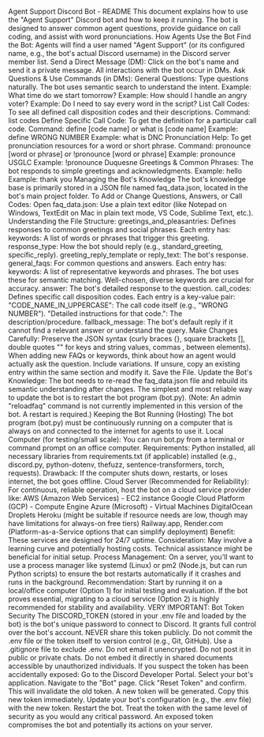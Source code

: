 Agent Support Discord Bot - README
This document explains how to use the "Agent Support" Discord bot and how to keep it running. The bot is designed to answer common agent questions, provide guidance on call coding, and assist with word pronunciations.
How Agents Use the Bot
Find the Bot: Agents will find a user named "Agent Support" (or its configured name, e.g., the bot's actual Discord username) in the Discord server member list.
Send a Direct Message (DM): Click on the bot's name and send it a private message. All interactions with the bot occur in DMs.
Ask Questions & Use Commands (in DMs):
General Questions: Type questions naturally. The bot uses semantic search to understand the intent.
Example: What time do we start tomorrow?
Example: How should I handle an angry voter?
Example: Do I need to say every word in the script?
List Call Codes: To see all defined call disposition codes and their descriptions.
Command: list codes
Define Specific Call Code: To get the definition for a particular call code.
Command: define [code name] or what is [code name]
Example: define WRONG NUMBER
Example: what is DNC
Pronunciation Help: To get pronunciation resources for a word or short phrase.
Command: pronounce [word or phrase] or !pronounce [word or phrase]
Example: pronounce USGLC
Example: !pronounce Duquesne
Greetings & Common Phrases: The bot responds to simple greetings and acknowledgments.
Example: hello
Example: thank you
Managing the Bot's Knowledge
The bot's knowledge base is primarily stored in a JSON file named faq_data.json, located in the bot's main project folder.
To Add or Change Questions, Answers, or Call Codes:
Open faq_data.json: Use a plain text editor (like Notepad on Windows, TextEdit on Mac in plain text mode, VS Code, Sublime Text, etc.).
Understanding the File Structure:
greetings_and_pleasantries: Defines responses to common greetings and social phrases. Each entry has:
keywords: A list of words or phrases that trigger this greeting.
response_type: How the bot should reply (e.g., standard_greeting, specific_reply).
greeting_reply_template or reply_text: The bot's response.
general_faqs: For common questions and answers. Each entry has:
keywords: A list of representative keywords and phrases. The bot uses these for semantic matching. Well-chosen, diverse keywords are crucial for accuracy.
answer: The bot's detailed response to the question.
call_codes: Defines specific call disposition codes. Each entry is a key-value pair:
"CODE_NAME_IN_UPPERCASE": The call code itself (e.g., "WRONG NUMBER").
"Detailed instructions for that code.": The description/procedure.
fallback_message: The bot's default reply if it cannot find a relevant answer or understand the query.
Make Changes Carefully:
Preserve the JSON syntax (curly braces {}, square brackets [], double quotes "" for keys and string values, commas , between elements).
When adding new FAQs or keywords, think about how an agent would actually ask the question. Include variations.
If unsure, copy an existing entry within the same section and modify it.
Save the File.
Update the Bot's Knowledge:
The bot needs to re-read the faq_data.json file and rebuild its semantic understanding after changes.
The simplest and most reliable way to update the bot is to restart the bot program (bot.py).
(Note: An admin "reloadfaq" command is not currently implemented in this version of the bot. A restart is required.)
Keeping the Bot Running (Hosting)
The bot program (bot.py) must be continuously running on a computer that is always on and connected to the internet for agents to use it.
Local Computer (for testing/small scale):
You can run bot.py from a terminal or command prompt on an office computer.
Requirements: Python installed, all necessary libraries from requirements.txt (if applicable) installed (e.g., discord.py, python-dotenv, thefuzz, sentence-transformers, torch, requests).
Drawback: If the computer shuts down, restarts, or loses internet, the bot goes offline.
Cloud Server (Recommended for Reliability):
For continuous, reliable operation, host the bot on a cloud service provider like:
AWS (Amazon Web Services) - EC2 instance
Google Cloud Platform (GCP) - Compute Engine
Azure (Microsoft) - Virtual Machines
DigitalOcean Droplets
Heroku (might be suitable if resource needs are low, though may have limitations for always-on free tiers)
Railway.app, Render.com (Platform-as-a-Service options that can simplify deployment)
Benefit: These services are designed for 24/7 uptime.
Consideration: May involve a learning curve and potentially hosting costs. Technical assistance might be beneficial for initial setup.
Process Management: On a server, you'll want to use a process manager like systemd (Linux) or pm2 (Node.js, but can run Python scripts) to ensure the bot restarts automatically if it crashes and runs in the background.
Recommendation:
Start by running it on a local/office computer (Option 1) for initial testing and evaluation.
If the bot proves essential, migrating to a cloud service (Option 2) is highly recommended for stability and availability.
VERY IMPORTANT: Bot Token Security
The DISCORD_TOKEN (stored in your .env file and loaded by the bot) is the bot's unique password to connect to Discord. It grants full control over the bot's account.
NEVER share this token publicly.
Do not commit the .env file or the token itself to version control (e.g., Git, GitHub). Use a .gitignore file to exclude .env.
Do not email it unencrypted.
Do not post it in public or private chats.
Do not embed it directly in shared documents accessible by unauthorized individuals.
If you suspect the token has been accidentally exposed:
Go to the Discord Developer Portal.
Select your bot's application.
Navigate to the "Bot" page.
Click "Reset Token" and confirm. This will invalidate the old token.
A new token will be generated. Copy this new token immediately.
Update your bot's configuration (e.g., the .env file) with the new token.
Restart the bot.
Treat the token with the same level of security as you would any critical password. An exposed token compromises the bot and potentially its actions on your server.